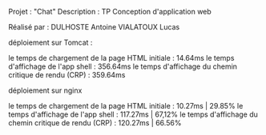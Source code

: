 Projet : "Chat"
Description : TP Conception d'application web

Réalisé par :
DULHOSTE Antoine
VIALATOUX Lucas

déploiement sur Tomcat :

le temps de chargement de la page HTML initiale : 14.64ms
le temps d'affichage de l'app shell : 356.64ms
le temps d'affichage du chemin critique de rendu (CRP) : 359.64ms


déploiement sur nginx

le temps de chargement de la page HTML initiale : 10.27ms | 29.85%
le temps d'affichage de l'app shell : 117.27ms | 67,12%
le temps d'affichage du chemin critique de rendu (CRP) : 120.27ms | 66.56%